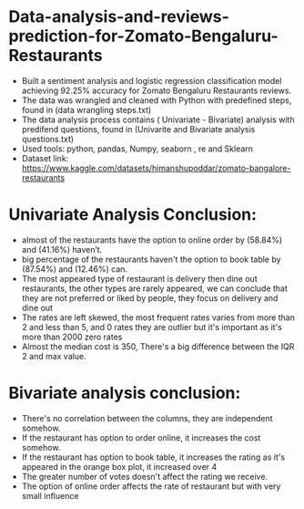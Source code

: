 # Data-analysis-and-reviews-prediction-for-Zomato-Bengaluru-Restaurants
- Built a sentiment analysis and logistic regression classification model achieving 92.25% accuracy for Zomato Bengaluru Restaurants reviews.
- The data was wrangled and cleaned with Python with predefined steps, found in (data wrangling steps.txt)
- The data analysis process contains ( Univariate - Bivariate) analysis with predifend questions, found in (Univarite and Bivariate analysis questions.txt)
- Used tools: python, pandas, Numpy, seaborn , re and Sklearn
- Dataset link: https://www.kaggle.com/datasets/himanshupoddar/zomato-bangalore-restaurants

# Univariate Analysis Conclusion:
- almost of the restaurants have the option to online order by (58.84%) and (41.16%) haven’t.
- big percentage of the restaurants haven't the option to book table by (87.54%) and (12.46%) can.
- The most appeared type of restaurant is delivery then dine out restaurants, the other types are rarely appeared, we can conclude that they are not preferred or liked by people, they focus on delivery and dine out
- The rates are left skewed, the most frequent rates varies from more than 2 and less than 5, and 0 rates they are outlier but it's important as it's more than 2000 zero rates
- Almost the median cost is 350, There's a big difference between the IQR 2 and max value.
  
# Bivariate analysis conclusion:
- There's no correlation between the columns, they are independent somehow.
- If the restaurant has option to order online, it increases the cost somehow.
- If the restaurant has option to book table, it increases the rating as it's appeared in the orange box plot, it increased over 4
- The greater number of votes doesn't affect the rating we receive.
- The option of online order affects the rate of restaurant but with very small influence
